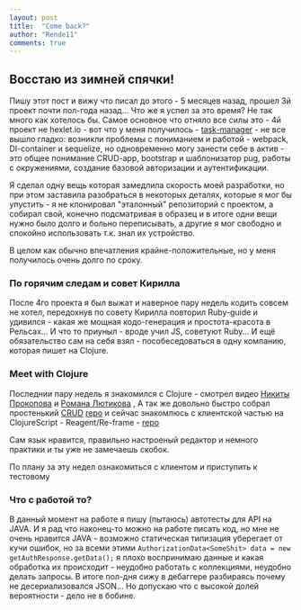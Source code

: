 ```yaml
---
layout: post
title:  "Come back?"
author: "Rende11"
comments: true
---
```

## Восстаю из зимней спячки!

Пишу этот пост и вижу что писал до этого - 5 месяцев назад, прошел 3й проект почти пол-года назад...
Что же я успел за это время?
Не так много как хотелось бы. Самое основное что отняло все силы это - 4й проект не hexlet.io - вот что у меня получилось - [task-manager](https://rende11-task-manager.herokuapp.com) - не все вышло гладко:
возникли проблемы с пониманием и работой - webpack, DI-container и sequelize, но одновременно могу занести себе в актив - это общее понимание CRUD-app, bootstrap и шаблонизатор pug, работы с окружениями, создание базовой авторизации и аутентификации.

Я сделал одну вещь которая замедлила скорость моей разработки, но при этом заставила разобраться в некоторых деталях, которые я мог бы упустить - я не клонировал "эталонный" репозиторий с проектом, а собирал свой, конечно подсматривая в образец и в итоге одни вещи нужно было долго и больно переписывать, а другие я мог свободно и спокойно использовать т.к. знал их устройство.

В целом как обычно впечатления крайне-положительные, но у меня получилось очень долго по сроку.

### По горячим следам и совет Кирилла
После 4го проекта я был выжат и наверное пару недель кодить совсем не хотел, передохнув по совету Кирилла повторил Ruby-guide и удивился - какая же мощная кодо-генерация и простота-красота в Рельсах...
И что то приуныл - вроде учил JS, советуют Ruby... И ещё обязательство сам на себя взял - пособеседоваться в одну компанию, которая пишет на Clojure. 

### Meet with Clojure
Последнии пару недель я знакомился с Clojure - смотрел видео [Никиты Прокопова](https://www.youtube.com/user/tonsky555) и [Романа Лютикова](https://www.youtube.com/user/roman01la) ,
А так же довольно быстро собрал простенький [CRUD](https://immense-shelf-88882.herokuapp.com/) [repo](https://github.com/Rende11/clj-heroku) и сейчас знакомлюсь с клиентской частью на ClojureScript - Reagent/Re-frame - [repo](https://github.com/Rende11/reagent-todo)

Сам язык нравится, правильно настроеный редактор и немного практики и ты уже не замечаешь скобок.

По плану за эту недел ознакомиться с клиентом и приступить к тестовому

### Что с работой то?
В данный момент на работе я пишу (пытаюсь) автотесты для API на JAVA. И я рад что наконец-то можно на работе писать код, но мне не очень нравится JAVA - возможно статическая типизация уберегает от кучи ошибок, но за всеми этими ```AuthorizationData<SomeShit> data = new getAuthResponse.getData();``` я плохо воспринимаю данные и какая обработка их происходит - неудобно работать с коллекциями, неудобно делать запросы. В итоге пол-дня сижу в дебаггере разбираясь почему не десериализовался JSON...
Но допускаю что с высокой долей вероятности - дело не в бобине.



